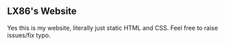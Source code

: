## LX86's Website
Yes this is my website, literally just static HTML and CSS.
Feel free to raise issues/fix typo.
